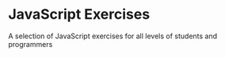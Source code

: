# JavaScript Exercises
A selection of JavaScript exercises for all levels of students and programmers
